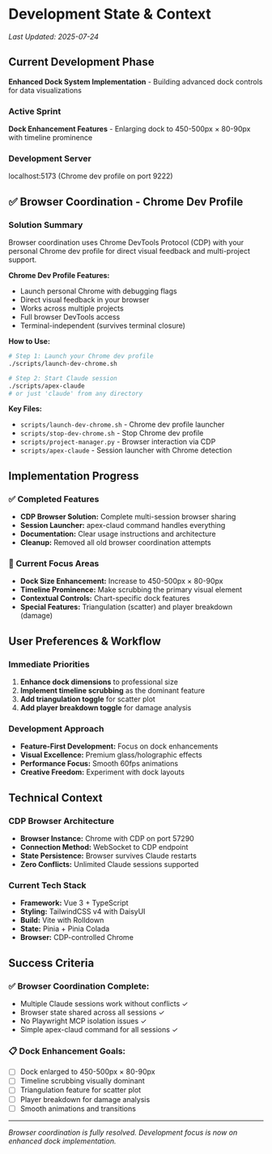 # Development State & Context
*Last Updated: 2025-07-24*

## Current Development Phase
**Enhanced Dock System Implementation** - Building advanced dock controls for data visualizations

### Active Sprint
**Dock Enhancement Features** - Enlarging dock to 450-500px × 80-90px with timeline prominence

### Development Server
localhost:5173 (Chrome dev profile on port 9222)

## ✅ Browser Coordination - Chrome Dev Profile

### Solution Summary
Browser coordination uses Chrome DevTools Protocol (CDP) with your personal Chrome dev profile for direct visual feedback and multi-project support.

**Chrome Dev Profile Features:**
- Launch personal Chrome with debugging flags
- Direct visual feedback in your browser
- Works across multiple projects
- Full browser DevTools access
- Terminal-independent (survives terminal closure)

**How to Use:**
```bash
# Step 1: Launch your Chrome dev profile
./scripts/launch-dev-chrome.sh

# Step 2: Start Claude session
./scripts/apex-claude
# or just 'claude' from any directory
```

**Key Files:**
- `scripts/launch-dev-chrome.sh` - Chrome dev profile launcher
- `scripts/stop-dev-chrome.sh` - Stop Chrome dev profile
- `scripts/project-manager.py` - Browser interaction via CDP
- `scripts/apex-claude` - Session launcher with Chrome detection

## Implementation Progress

### ✅ Completed Features
- **CDP Browser Solution:** Complete multi-session browser sharing
- **Session Launcher:** apex-claud command handles everything
- **Documentation:** Clear usage instructions and architecture
- **Cleanup:** Removed all old browser coordination attempts

### 🔄 Current Focus Areas
- **Dock Size Enhancement:** Increase to 450-500px × 80-90px
- **Timeline Prominence:** Make scrubbing the primary visual element
- **Contextual Controls:** Chart-specific dock features
- **Special Features:** Triangulation (scatter) and player breakdown (damage)

## User Preferences & Workflow

### Immediate Priorities
1. **Enhance dock dimensions** to professional size
2. **Implement timeline scrubbing** as the dominant feature
3. **Add triangulation toggle** for scatter plot
4. **Add player breakdown toggle** for damage analysis

### Development Approach
- **Feature-First Development:** Focus on dock enhancements
- **Visual Excellence:** Premium glass/holographic effects
- **Performance Focus:** Smooth 60fps animations
- **Creative Freedom:** Experiment with dock layouts

## Technical Context

### CDP Browser Architecture
- **Browser Instance:** Chrome with CDP on port 57290
- **Connection Method:** WebSocket to CDP endpoint
- **State Persistence:** Browser survives Claude restarts
- **Zero Conflicts:** Unlimited Claude sessions supported

### Current Tech Stack
- **Framework:** Vue 3 + TypeScript
- **Styling:** TailwindCSS v4 with DaisyUI
- **Build:** Vite with Rolldown
- **State:** Pinia + Pinia Colada
- **Browser:** CDP-controlled Chrome

## Success Criteria

### ✅ **Browser Coordination Complete:**
- Multiple Claude sessions work without conflicts ✓
- Browser state shared across all sessions ✓
- No Playwright MCP isolation issues ✓
- Simple apex-claud command for all sessions ✓

### 📋 **Dock Enhancement Goals:**
- [ ] Dock enlarged to 450-500px × 80-90px
- [ ] Timeline scrubbing visually dominant
- [ ] Triangulation feature for scatter plot
- [ ] Player breakdown for damage analysis
- [ ] Smooth animations and transitions

---

*Browser coordination is fully resolved. Development focus is now on enhanced dock implementation.*